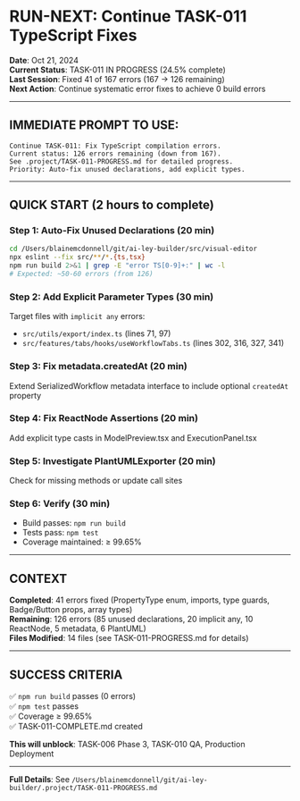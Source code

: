 # RUN-NEXT: Continue TASK-011 TypeScript Fixes

**Date**: Oct 21, 2024  
**Current Status**: TASK-011 IN PROGRESS (24.5% complete)  
**Last Session**: Fixed 41 of 167 errors (167 → 126 remaining)  
**Next Action**: Continue systematic error fixes to achieve 0 build errors

---

## IMMEDIATE PROMPT TO USE:

```
Continue TASK-011: Fix TypeScript compilation errors.
Current status: 126 errors remaining (down from 167).
See .project/TASK-011-PROGRESS.md for detailed progress.
Priority: Auto-fix unused declarations, add explicit types.
```

---

## QUICK START (2 hours to complete)

### Step 1: Auto-Fix Unused Declarations (20 min)

```bash
cd /Users/blainemcdonnell/git/ai-ley-builder/src/visual-editor
npx eslint --fix src/**/*.{ts,tsx}
npm run build 2>&1 | grep -E "error TS[0-9]+:" | wc -l
# Expected: ~50-60 errors (from 126)
```

### Step 2: Add Explicit Parameter Types (30 min)

Target files with `implicit any` errors:

- `src/utils/export/index.ts` (lines 71, 97)
- `src/features/tabs/hooks/useWorkflowTabs.ts` (lines 302, 316, 327, 341)

### Step 3: Fix metadata.createdAt (20 min)

Extend SerializedWorkflow metadata interface to include optional `createdAt` property

### Step 4: Fix ReactNode Assertions (20 min)

Add explicit type casts in ModelPreview.tsx and ExecutionPanel.tsx

### Step 5: Investigate PlantUMLExporter (20 min)

Check for missing methods or update call sites

### Step 6: Verify (30 min)

- Build passes: `npm run build`
- Tests pass: `npm test`
- Coverage maintained: ≥ 99.65%

---

## CONTEXT

**Completed**: 41 errors fixed (PropertyType enum, imports, type guards, Badge/Button props, array types)  
**Remaining**: 126 errors (85 unused declarations, 20 implicit any, 10 ReactNode, 5 metadata, 6 PlantUML)  
**Files Modified**: 14 files (see TASK-011-PROGRESS.md for details)

---

## SUCCESS CRITERIA

✅ `npm run build` passes (0 errors)  
✅ `npm test` passes  
✅ Coverage ≥ 99.65%  
✅ TASK-011-COMPLETE.md created

**This will unblock**: TASK-006 Phase 3, TASK-010 QA, Production Deployment

---

**Full Details**: See `/Users/blainemcdonnell/git/ai-ley-builder/.project/TASK-011-PROGRESS.md`
